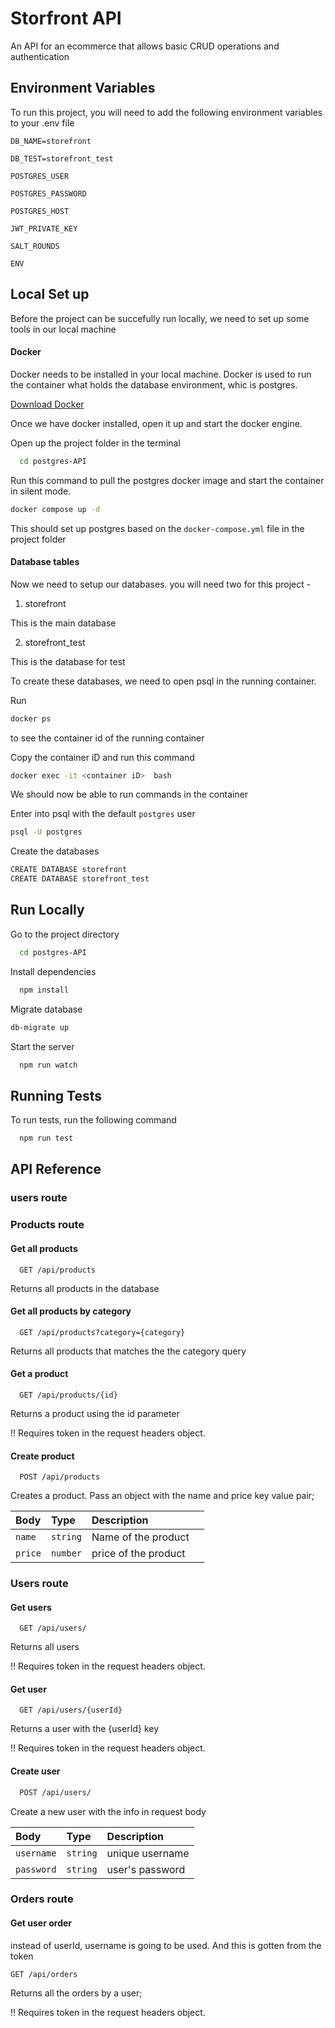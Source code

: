
# Storfront API

An API for an ecommerce that allows basic CRUD operations and authentication



## Environment Variables

To run this project, you will need to add the following environment variables to your .env file

`DB_NAME=storefront`

`DB_TEST=storefront_test`

`POSTGRES_USER`

`POSTGRES_PASSWORD`

`POSTGRES_HOST`

`JWT_PRIVATE_KEY`

`SALT_ROUNDS`

`ENV`






## Local Set up

Before the project can be succefully run locally, we need to set up some tools in our local machine

#### Docker 
Docker needs to be installed in your local machine. Docker is used to run the container what holds the database environment, whic is postgres.

[Download Docker](https://www.docker.com/)

Once we have docker installed, open it up and start the docker engine.

Open up the project folder in the terminal


```bash
  cd postgres-API
```

Run this command to pull the postgres docker image and start the container in silent mode.
```bash
docker compose up -d
```

This should set up postgres based on the `docker-compose.yml` file in the project folder

#### Database tables

Now we need to setup our databases.
you will need two for this project -

1. storefront

This is the main database

2. storefront_test

This is the database for test

To create these databases, we need to open psql in the running container.

Run

```bash
docker ps
```

to see the container id of the running container

Copy the container iD and run this command

```bash
docker exec -it <container iD>  bash
```

We should now be able to run commands in the container

Enter into psql with the default `postgres` user

```bash
psql -U postgres
```

Create the databases

```bash
CREATE DATABASE storefront
CREATE DATABASE storefront_test
```





## Run Locally


Go to the project directory

```bash
  cd postgres-API
```

Install dependencies

```bash
  npm install
```

Migrate database
```bash
db-migrate up
```

Start the server

```bash
  npm run watch
```


## Running Tests

To run tests, run the following command

```bash
  npm run test
```


## API Reference

### users route










### Products route

#### Get all products

```http
  GET /api/products
```

Returns all products in the database


#### Get all products by category

```http
  GET /api/products?category={category}
```

Returns all products that matches the the category query




#### Get a product

```http
  GET /api/products/{id}
```
Returns a product using the id parameter

!! Requires token in the request headers object.

#### Create product

```http
  POST /api/products
```

Creates a product.  Pass an object with the name and price key value pair;



| Body | Type     | Description                |         |
| :-------- | :------- | :------------------------- | :-------
| `name` | `string` | Name of the product|         |
| `price` | `number` | price of the product|         |

### Users route

#### Get users
```http
  GET /api/users/
```
Returns all users

!! Requires token in the request headers object.


#### Get user
```http
  GET /api/users/{userId}
```
Returns a user with the {userId} key

!! Requires token in the request headers object.


#### Create user
```bash
  POST /api/users/
```
Create a new user with the info in request body


| Body | Type     | Description                       |
| :-------- | :------- | :-------------------------------- |
| `username`      | `string` | unique username|
| `password`      | `string` | user's password|

### Orders route

#### Get user order

instead of userId, username is going to be used. And this is gotten from the token

```http
GET /api/orders
```
Returns all the orders by a user;

!! Requires token in the request headers object.


